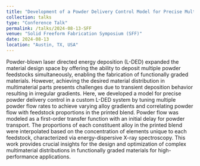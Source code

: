 ```yaml
---
title: "Development of a Powder Delivery Control Model for Precise Multimaterial Deposition via Laser Directed Energy Deposition"
collection: talks
type: "Conference Talk"
permalink: /talks/2024-08-13-SFF
venue: "Solid Freeform Fabrication Symposium (SFF)"
date: 2024-08-13
location: "Austin, TX, USA"
---
```


Powder-blown laser directed energy deposition (L-DED) expanded the material design space by offering the ability to deposit multiple powder feedstocks simultaneously, enabling the fabrication of functionally graded materials. However, achieving the desired material distribution in multimaterial parts presents challenges due to transient deposition behavior resulting in irregular gradients. Here, we developed a model for precise powder delivery control in a custom L-DED system by tuning multiple powder flow rates to achieve varying alloy gradients and correlating powder flow with feedstock proportions in the printed blend. Powder flow was modeled as a first-order transfer function with an initial delay for powder transport. The proportions of each constituent alloy in the printed blend were interpolated based on the concentration of elements unique to each feedstock, characterized via energy-dispersive X-ray spectroscopy. This work provides crucial insights for the design and optimization of complex multimaterial distributions in functionally graded materials for high-performance applications.